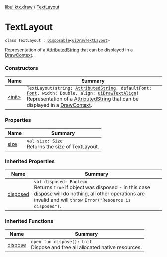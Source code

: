[libui.ktx.draw](../README.md) / [TextLayout](README.md)

# TextLayout

`class TextLayout : `[`Disposable`](../../libui.ktx/-disposable/README.md)`<`[`uiDrawTextLayout`](../../libui/ui-draw-text-layout.md)`>`

Representation of a [AttributedString](../-attributed-string/README.md) that can be displayed in a [DrawContext](../../libui.ktx/-draw-context.md).

### Constructors

| Name | Summary |
|---|---|
| [&lt;init&gt;](-init-.md) | `TextLayout(string: `[`AttributedString`](../-attributed-string/README.md)`, defaultFont: `[`Font`](../-font/README.md)`, width: Double, align: `[`uiDrawTextAlign`](../../libui/ui-draw-text-align.md)`)`<br>Representation of a [AttributedString](../-attributed-string/README.md) that can be displayed in a [DrawContext](../../libui.ktx/-draw-context.md). |

### Properties

| Name | Summary |
|---|---|
| [size](size.md) | `val size: `[`Size`](../-size/README.md)<br>Returns the size of TextLayout. |

### Inherited Properties

| Name | Summary |
|---|---|
| [disposed](../../libui.ktx/-disposable/disposed.md) | `val disposed: Boolean`<br>Returns `true` if object was disposed - in this case [dispose](../../libui.ktx/-disposable/dispose.md) will do nothing, all other operations are invalid and will `throw Error("Resource is disposed")`. |

### Inherited Functions

| Name | Summary |
|---|---|
| [dispose](../../libui.ktx/-disposable/dispose.md) | `open fun dispose(): Unit`<br>Dispose and free all allocated native resources. |
